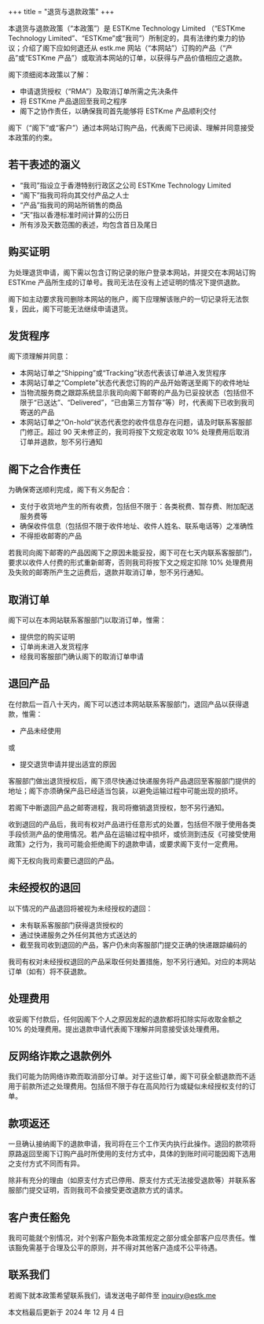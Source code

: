 +++
title = "退货与退款政策"
+++

本退货与退款政策（“本政策”）是 ESTKme Technology Limited （“ESTKme Technology Limited”、“ESTKme”或“我司”）所制定的，具有法律约束力的协议；介绍了阁下应如何退还从 estk.me 网站（“本网站”）订购的产品（“产品”或“ESTKme 产品”）或取消本网站的订单，以获得与产品价值相应之退款。

阁下须细阅本政策以了解：

- 申请退货授权（“RMA”）及取消订单所需之先决条件
- 将 ESTKme 产品退回至我司之程序
- 阁下之协作责任，以确保我司首先能够将 ESTKme 产品顺利交付

阁下（“阁下”或“客户”）通过本网站订购产品，代表阁下已阅读、理解并同意接受本政策的约束。

## 若干表述的涵义

- “我司”指设立于香港特别行政区之公司 ESTKme Technology Limited
- “阁下”指我司将向其交付产品之人士
- “产品”指我司的网站所销售的商品
- “天”指以香港标准时间计算的公历日
- 所有涉及天数范围的表述，均包含首日及尾日

## 购买证明

为处理退货申请，阁下需以包含订购记录的账户登录本网站，并提交在本网站订购 ESTKme 产品所生成的订单号。我司无法在没有上述证明的情况下提供退款。

阁下如主动要求我司删除本网站的账户，阁下应理解该账户的一切记录将无法恢复，因此，阁下可能无法继续申请退货。

## 发货程序

阁下须理解并同意：

- 本网站订单之“Shipping”或“Tracking”状态代表该订单进入发货程序
- 本网站订单之“Complete”状态代表您订购的产品开始寄送至阁下的收件地址
- 当物流服务商之跟踪系统显示我司向阁下邮寄的产品为已妥投状态（包括但不限于“已送达”、“Delivered”，“已由第三方暂存”等）时，代表阁下已收到我司寄送的产品
- 本网站订单之“On-hold”状态代表您的收件信息存在问题，请及时联系客服部门修正。超过 90 天未修正的，我司将按下文规定收取 10% 处理费用后取消订单并退款，恕不另行通知

## 阁下之合作责任

为确保寄送顺利完成，阁下有义务配合：

- 支付于收货地产生的所有收费，包括但不限于：各类税费、暂存费、附加配送服务费等
- 确保收件信息（包括但不限于收件地址、收件人姓名、联系电话等）之准确性
- 不得拒收邮寄的产品

若我司向阁下邮寄的产品因阁下之原因未能妥投，阁下可在七天内联系客服部门，要求以收件人付费的形式重新邮寄，否则我司将按下文之规定扣除 10% 处理费用及失败的邮寄所产生之运费后，退款并取消订单，恕不另行通知。

## 取消订单

阁下可以在本网站联系客服部门以取消订单，惟需：

- 提供您的购买证明
- 订单尚未进入发货程序
- 经我司客服部门确认阁下的取消订单申请

## 退回产品

在付款后一百八十天内，阁下可以透过本网站联系客服部门，退回产品以获得退款，惟需：

- 产品未经使用

或

- 提交退货申请并提出适宜的原因

客服部门做出退货授权后，阁下须尽快通过快递服务将产品退回至客服部门提供的地址；阁下亦须确保产品已经适当包装，以避免运输过程中可能出现的损坏。

若阁下中断退回产品之邮寄进程，我司将撤销退货授权，恕不另行通知。

收到退回的产品后，我司有权对产品进行任意形式的处置，包括但不限于使用各类手段侦测产品的使用情况。若产品在运输过程中损坏，或侦测到违反《可接受使用政策》之行为，我司可能会拒绝阁下的退款申请，或要求阁下支付一定费用。

阁下无权向我司索要已退回的产品。

## 未经授权的退回

以下情况的产品退回将被视为未经授权的退回：

- 未有联系客服部门获得退货授权的
- 通过快递服务之外任何其他方式送达的
- 截至我司收到退回的产品，客户仍未向客服部门提交正确的快递跟踪编码的

我司有权对未经授权退回的产品采取任何处置措施，恕不另行通知。对应的本网站订单（如有）将不获退款。

## 处理费用

收妥阁下付款后，任何因阁下个人之原因发起的退款都将扣除实际收取金额之 10% 的处理费用。提出退款申请代表阁下理解并同意接受该处理费用。

## 反网络诈欺之退款例外

我们可能为防网络诈欺而取消部分订单。对于这些订单，阁下可获全额退款而不适用于前款所述之处理费用。包括但不限于存在高风险行为或疑似未经授权支付的订单。

## 款项返还

一旦确认接纳阁下的退款申请，我司将在三个工作天内执行此操作。退回的款项将原路返回至阁下订购产品时所使用的支付方式中，具体的到账时间可能因阁下选用之支付方式不同而有异。

除非有充分的理由（如原支付方式已停用、原支付方式无法接受退款等）并联系客服部门提交证明，否则我司不会接受更改退款方式的请求。

## 客户责任豁免

我司可能就个别情况，对个别客户豁免本政策规定之部分或全部客户应尽责任。惟该豁免需基于合理及公平的原则，并不得对其他客户造成不公平待遇。

## 联系我们

若阁下就本政策希望联系我们，请发送电子邮件至 inquiry@estk.me

本文档最后更新于 2024 年 12 月 4 日
